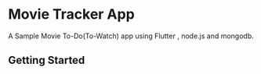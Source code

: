 # Movie Tracker App

A Sample Movie To-Do(To-Watch) app using Flutter , node.js and mongodb.

## Getting Started

